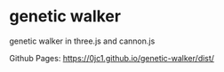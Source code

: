 # genetic walker

genetic walker in three.js and cannon.js

Github Pages: https://0jc1.github.io/genetic-walker/dist/
